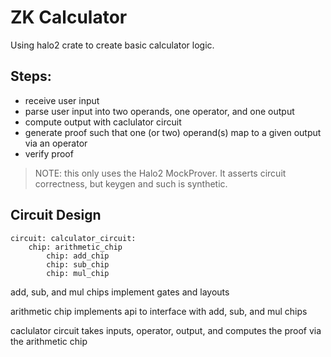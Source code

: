 # ZK Calculator

Using halo2 crate to create basic calculator logic.

## Steps:

- receive user input
- parse user input into two operands, one operator, and one output
- compute output with caclulator circuit
- generate proof such that one (or two) operand(s) map to a given output via an
    operator
- verify proof

> NOTE: this only uses the Halo2 MockProver. It asserts circuit correctness, but
> keygen and such is synthetic.

## Circuit Design

```
circuit: calculator_circuit:
    chip: arithmetic_chip
        chip: add_chip
        chip: sub_chip
        chip: mul_chip
```

add, sub, and mul chips implement gates and layouts

arithmetic chip implements api to interface with add, sub, and mul chips

caclulator circuit takes inputs, operator, output, and computes the proof via
the arithmetic chip
